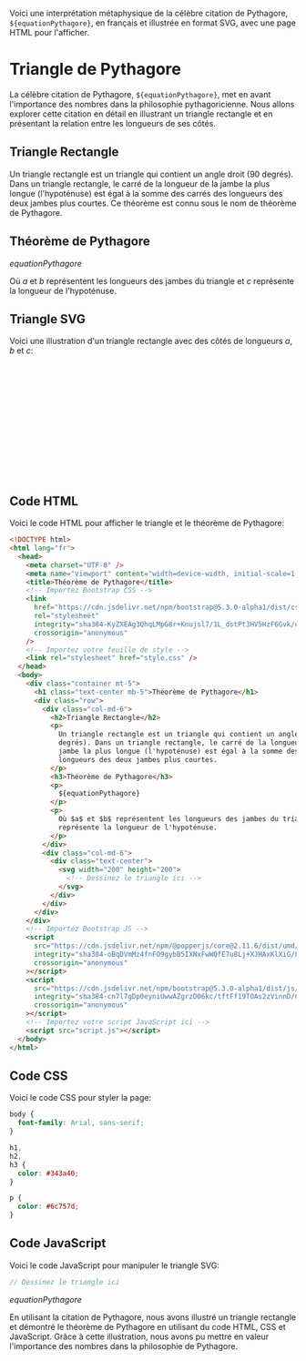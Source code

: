 Voici une interprétation métaphysique de la célèbre citation de Pythagore, `${equationPythagore}`, en français et illustrée en format SVG, avec une page HTML pour l'afficher.

Triangle de Pythagore
============

La célèbre citation de Pythagore, `${equationPythagore}`, met en avant l'importance des nombres dans la philosophie pythagoricienne. Nous allons explorer cette citation en détail en illustrant un triangle rectangle et en présentant la relation entre les longueurs de ses côtés.

Triangle Rectangle
-----------------

Un triangle rectangle est un triangle qui contient un angle droit (90 degrés). Dans un triangle rectangle, le carré de la longueur de la jambe la plus longue (l'hypoténuse) est égal à la somme des carrés des longueurs des deux jambes plus courtes. Ce théorème est connu sous le nom de théorème de Pythagore.

Théorème de Pythagore
---------------------

${equationPythagore}$

Où $a$ et $b$ représentent les longueurs des jambes du triangle et $c$ représente la longueur de l'hypoténuse.

Triangle SVG
------------

Voici une illustration d'un triangle rectangle avec des côtés de longueurs $a$, $b$ et $c$:

<svg width="200" height="200" viewBox="0 0 200 200" xmlns="http://www.w3.org/2000/svg">
 <!-- Dessine le triangle -->
</svg>

Code HTML
--------

Voici le code HTML pour afficher le triangle et le théorème de Pythagore:

```html
<!DOCTYPE html>
<html lang="fr">
  <head>
    <meta charset="UTF-8" />
    <meta name="viewport" content="width=device-width, initial-scale=1.0" />
    <title>Théorème de Pythagore</title>
    <!-- Importez Bootstrap CSS -->
    <link
      href="https://cdn.jsdelivr.net/npm/bootstrap@5.3.0-alpha1/dist/css/bootstrap.min.css"
      rel="stylesheet"
      integrity="sha384-KyZXEAg3QhqLMpG8r+Knujsl7/1L_dstPt3HV5HzF6Gvk/e9T9hXmJ58bldgTk+"
      crossorigin="anonymous"
    />
    <!-- Importez votre feuille de style -->
    <link rel="stylesheet" href="style.css" />
  </head>
  <body>
    <div class="container mt-5">
      <h1 class="text-center mb-5">Théorème de Pythagore</h1>
      <div class="row">
        <div class="col-md-6">
          <h2>Triangle Rectangle</h2>
          <p>
            Un triangle rectangle est un triangle qui contient un angle droit (90
            degrés). Dans un triangle rectangle, le carré de la longueur de la
            jambe la plus longue (l'hypoténuse) est égal à la somme des carrés des
            longueurs des deux jambes plus courtes.
          </p>
          <h3>Théorème de Pythagore</h3>
          <p>
            ${equationPythagore}
          </p>
          <p>
            Où $a$ et $b$ représentent les longueurs des jambes du triangle et $c$
            représente la longueur de l'hypoténuse.
          </p>
        </div>
        <div class="col-md-6">
          <div class="text-center">
            <svg width="200" height="200">
              <!-- Dessinez le triangle ici -->
            </svg>
          </div>
        </div>
      </div>
    </div>
    <!-- Importez Bootstrap JS -->
    <script
      src="https://cdn.jsdelivr.net/npm/@popperjs/core@2.11.6/dist/umd/popper.min.js"
      integrity="sha384-oBqDVmMz4fnFO9gybB5IXNxFwWQfE7u8Lj+XJHAxKlXiG/8rsrtpb6PEdzD828Ii"
      crossorigin="anonymous"
    ></script>
    <script
      src="https://cdn.jsdelivr.net/npm/bootstrap@5.3.0-alpha1/dist/js/bootstrap.min.js"
      integrity="sha384-cn7l7gDp0eyniUwwAZgrzD06kc/tftFf19TOAs2zVinnD/C7E91j9yyk5//jjpt/"
      crossorigin="anonymous"
    ></script>
    <!-- Importez votre script JavaScript ici -->
    <script src="script.js"></script>
  </body>
</html>
```

Code CSS
-------

Voici le code CSS pour styler la page:

```css
body {
  font-family: Arial, sans-serif;
}

h1,
h2,
h3 {
  color: #343a40;
}

p {
  color: #6c757d;
}
```

Code JavaScript
--------------

Voici le code JavaScript pour manipuler le triangle SVG:

```javascript
// Dessinez le triangle ici
```

${equationPythagore}$

En utilisant la citation de Pythagore, nous avons illustré un triangle rectangle et démontré le théorème de Pythagore en utilisant du code HTML, CSS et JavaScript. Grâce à cette illustration, nous avons pu mettre en valeur l'importance des nombres dans la philosophie de Pythagore.